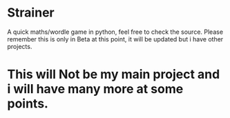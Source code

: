 # Strainer
A quick maths/wordle game in python, feel free to check the source. 
Please remember this is only in Beta at this point, it will be updated but i have other projects.
# This will Not be my main project and i will have many more at some points.
